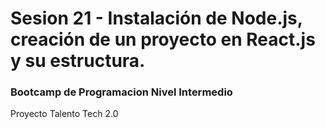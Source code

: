 # Sesion 21 - Instalación de Node.js, creación de un proyecto en React.js y su estructura.

### Bootcamp de Programacion Nivel Intermedio

Proyecto Talento Tech 2.0